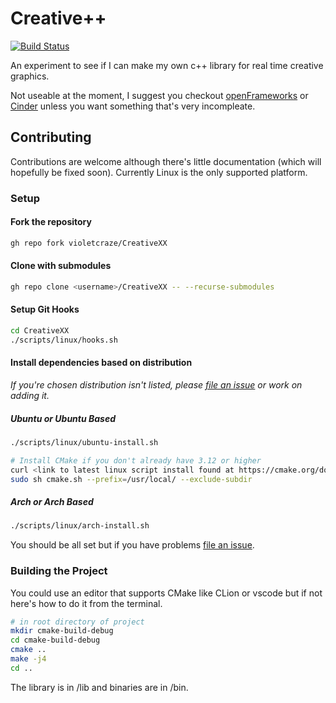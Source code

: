 # Creative++

[![Build Status](https://travis-ci.org/violetcraze/CreativeXX.svg?branch=master)](https://travis-ci.org/violetcraze/CreativeXX)

An experiment to see if I can make my own c++ library for real time creative graphics.

Not useable at the moment, I suggest you checkout [openFrameworks](https://openframeworks.cc/) or [Cinder](https://www.libcinder.org/) unless you want something that's very incompleate.

## Contributing

Contributions are welcome although there's little documentation (which will hopefully be fixed soon). Currently Linux is the only supported platform.

### Setup

#### Fork the repository

```bash
gh repo fork violetcraze/CreativeXX
```

#### Clone with submodules

```bash
gh repo clone <username>/CreativeXX -- --recurse-submodules
```

#### Setup Git Hooks

```bash
cd CreativeXX
./scripts/linux/hooks.sh
```

#### Install dependencies based on distribution

*If you're chosen distribution isn't listed, please [file an issue](https://github.com/violetcraze/CreativeXX/issues/new) or work on adding it.*

##### Ubuntu or Ubuntu Based

```bash
./scripts/linux/ubuntu-install.sh

# Install CMake if you don't already have 3.12 or higher
curl <link to latest linux script install found at https://cmake.org/download/> -o cmake.sh
sudo sh cmake.sh --prefix=/usr/local/ --exclude-subdir
```

##### Arch or Arch Based

```bash
./scripts/linux/arch-install.sh
```

You should be all set but if you have problems [file an issue](https://github.com/violetcraze/CreativeXX/issues/new).

### Building the Project

You could use an editor that supports CMake like CLion or vscode but if not here's how to do it from the terminal.

```bash
# in root directory of project
mkdir cmake-build-debug
cd cmake-build-debug
cmake ..
make -j4
cd ..
```

The library is in /lib and binaries are in /bin.
